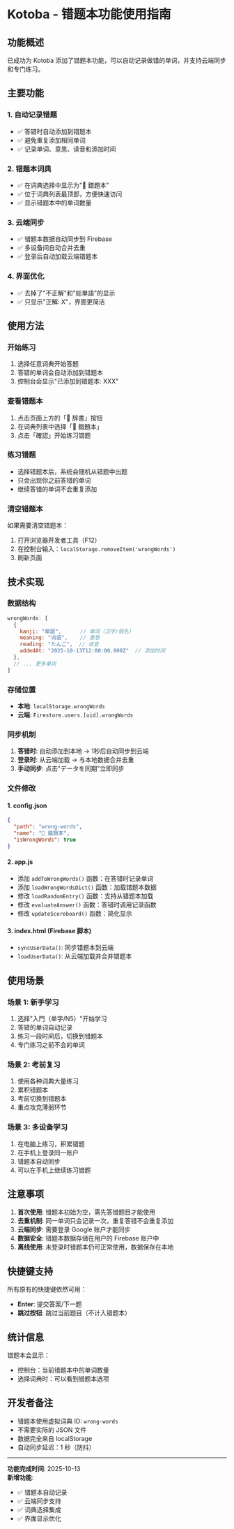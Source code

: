 # Kotoba - 错题本功能使用指南

## 功能概述

已成功为 Kotoba 添加了错题本功能，可以自动记录做错的单词，并支持云端同步和专门练习。

## 主要功能

### 1. **自动记录错题**
- ✅ 答错时自动添加到错题本
- ✅ 避免重复添加相同单词
- ✅ 记录单词、意思、读音和添加时间

### 2. **错题本词典**
- ✅ 在词典选择中显示为"📕 錯題本"
- ✅ 位于词典列表最顶部，方便快速访问
- ✅ 显示错题本中的单词数量

### 3. **云端同步**
- ✅ 错题本数据自动同步到 Firebase
- ✅ 多设备间自动合并去重
- ✅ 登录后自动加载云端错题本

### 4. **界面优化**
- ✅ 去掉了"不正解"和"総単語"的显示
- ✅ 只显示"正解: X"，界面更简洁

## 使用方法

### 开始练习
1. 选择任意词典开始答题
2. 答错的单词会自动添加到错题本
3. 控制台会显示"已添加到错题本: XXX"

### 查看错题本
1. 点击页面上方的「📘 辞書」按钮
2. 在词典列表中选择「📕 錯題本」
3. 点击「確認」开始练习错题

### 练习错题
- 选择错题本后，系统会随机从错题中出题
- 只会出现你之前答错的单词
- 继续答错的单词不会重复添加

### 清空错题本
如果需要清空错题本：
1. 打开浏览器开发者工具（F12）
2. 在控制台输入：`localStorage.removeItem('wrongWords')`
3. 刷新页面

## 技术实现

### 数据结构
```javascript
wrongWords: [
  {
    kanji: "単語",      // 单词（汉字/假名）
    meaning: "词语",    // 意思
    reading: "たんご",  // 读音
    addedAt: "2025-10-13T12:00:00.000Z"  // 添加时间
  },
  // ... 更多单词
]
```

### 存储位置
- **本地**: `localStorage.wrongWords`
- **云端**: `Firestore.users.[uid].wrongWords`

### 同步机制
1. **答错时**: 自动添加到本地 → 1秒后自动同步到云端
2. **登录时**: 从云端加载 → 与本地数据合并去重
3. **手动同步**: 点击"データを同期"立即同步

### 文件修改

#### 1. config.json
```json
{
  "path": "wrong-words",
  "name": "📕 錯題本",
  "isWrongWords": true
}
```

#### 2. app.js
- 添加 `addToWrongWords()` 函数：在答错时记录单词
- 添加 `loadWrongWordsDict()` 函数：加载错题本数据
- 修改 `loadRandomEntry()` 函数：支持从错题本加载
- 修改 `evaluateAnswer()` 函数：答错时调用记录函数
- 修改 `updateScoreboard()` 函数：简化显示

#### 3. index.html (Firebase 脚本)
- `syncUserData()`: 同步错题本到云端
- `loadUserData()`: 从云端加载并合并错题本

## 使用场景

### 场景 1: 新手学习
1. 选择"入門（单字/N5）"开始学习
2. 答错的单词自动记录
3. 练习一段时间后，切换到错题本
4. 专门练习之前不会的单词

### 场景 2: 考前复习
1. 使用各种词典大量练习
2. 累积错题本
3. 考前切换到错题本
4. 重点攻克薄弱环节

### 场景 3: 多设备学习
1. 在电脑上练习，积累错题
2. 在手机上登录同一账户
3. 错题本自动同步
4. 可以在手机上继续练习错题

## 注意事项

1. **首次使用**: 错题本初始为空，需先答错题目才能使用
2. **去重机制**: 同一单词只会记录一次，重复答错不会重复添加
3. **云端同步**: 需要登录 Google 账户才能同步
4. **数据安全**: 错题本数据存储在用户的 Firebase 账户中
5. **离线使用**: 未登录时错题本仍可正常使用，数据保存在本地

## 快捷键支持

所有原有的快捷键依然可用：
- **Enter**: 提交答案/下一题
- **跳过按钮**: 跳过当前题目（不计入错题本）

## 统计信息

错题本会显示：
- 控制台：当前错题本中的单词数量
- 选择词典时：可以看到错题本选项

## 开发者备注

- 错题本使用虚拟词典 ID: `wrong-words`
- 不需要实际的 JSON 文件
- 数据完全来自 localStorage
- 自动同步延迟：1 秒（防抖）

---

**功能完成时间**: 2025-10-13  
**新增功能**:
- ✅ 错题本自动记录
- ✅ 云端同步支持
- ✅ 词典选择集成
- ✅ 界面显示优化

